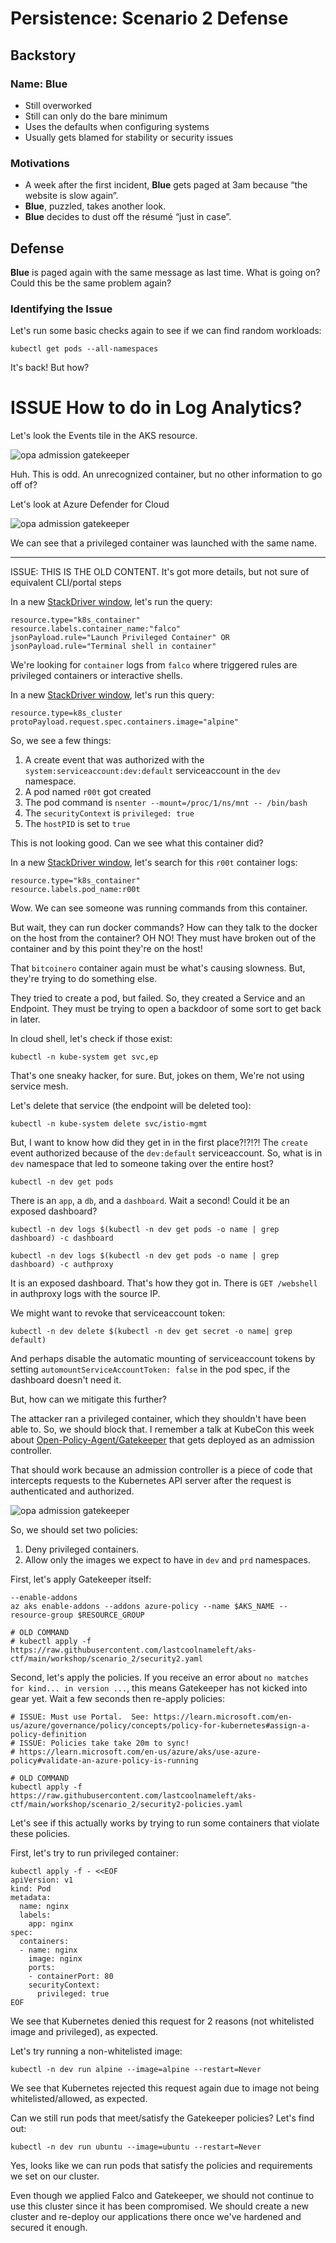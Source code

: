 # Persistence: Scenario 2 Defense

## Backstory

### Name: __Blue__

* Still overworked
* Still can only do the bare minimum
* Uses the defaults when configuring systems
* Usually gets blamed for stability or security issues

### Motivations

* A week after the first incident, __Blue__ gets paged at 3am because “the website is slow again”.
* __Blue__, puzzled, takes another look.
* __Blue__ decides to dust off the résumé “just in case”.

## Defense

__Blue__ is paged again with the same message as last time. What is going on? Could this be the same problem again?

### Identifying the Issue

Let's run some basic checks again to see if we can find random workloads:

```console
kubectl get pods --all-namespaces
```

It's back! But how?


# ISSUE How to do in Log Analytics?

Let's look the Events tile in the AKS resource.

![opa admission gatekeeper](img/r00t-event.png)

Huh. This is odd. An unrecognized container, but no other information to go off of? 

Let's look at Azure Defender for Cloud

![opa admission gatekeeper](img/r00t-security-alert.png)

We can see that a privileged container was launched with the same name.

---
ISSUE: THIS IS THE OLD CONTENT. It's got more details, but not sure of equivalent CLI/portal steps

In a new <a href="https://console.cloud.google.com/logs/viewer" target="_blank">StackDriver window</a>, let's run the query:

```console
resource.type="k8s_container"
resource.labels.container_name:"falco"
jsonPayload.rule="Launch Privileged Container" OR jsonPayload.rule="Terminal shell in container"
```

We're looking for `container` logs from `falco` where triggered rules are privileged containers or interactive shells.


In a new <a href="https://console.cloud.google.com/logs/viewer" target="_blank">StackDriver window</a>, let's run this query:

```console
resource.type=k8s_cluster
protoPayload.request.spec.containers.image="alpine"
```

So, we see a few things:

1. A create event that was authorized with the `system:serviceaccount:dev:default` serviceaccount in the `dev` namespace.
1. A pod named `r00t` got created
1. The pod command is `nsenter --mount=/proc/1/ns/mnt -- /bin/bash`
1. The `securityContext` is `privileged: true`
1. The `hostPID` is set to `true`

This is not looking good. Can we see what this container did?

In a new <a href="https://console.cloud.google.com/logs/viewer" target="_blank">StackDriver window</a>, let's search for this `r00t` container logs:

```console
resource.type="k8s_container"
resource.labels.pod_name:r00t
```

Wow. We can see someone was running commands from this container.

But wait, they can run docker commands? How can they talk to the docker on the host from the container? OH NO! They must have broken out of the container and by this point they're on the host!

That `bitcoinero` container again must be what's causing slowness. But, they're trying to do something else.

They tried to create a pod, but failed. So, they created a Service and an Endpoint. They must be trying to open a backdoor of some sort to get back in later.

In cloud shell, let's check if those exist:

```console
kubectl -n kube-system get svc,ep
```

That's one sneaky hacker, for sure. But, jokes on them, We're not using service mesh.

Let's delete that service (the endpoint will be deleted too):

```console
kubectl -n kube-system delete svc/istio-mgmt
```

But, I want to know how did they get in in the first place?!?!?! The `create` event authorized because of the `dev:default` serviceaccount. So, what is in `dev` namespace that led to someone taking over the entire host?

```console
kubectl -n dev get pods
```

There is an `app`, a `db`, and a `dashboard`. Wait a second! Could it be an exposed dashboard?

```console
kubectl -n dev logs $(kubectl -n dev get pods -o name | grep dashboard) -c dashboard
```

```console
kubectl -n dev logs $(kubectl -n dev get pods -o name | grep dashboard) -c authproxy
```

It is an exposed dashboard. That's how they got in. There is `GET /webshell` in authproxy logs with the source IP.

We might want to revoke that serviceaccount token: 

```console
kubectl -n dev delete $(kubectl -n dev get secret -o name| grep default)
```

And perhaps disable the automatic mounting of serviceaccount tokens by setting `automountServiceAccountToken: false` in the pod spec, if the dashboard doesn't need it. 

But, how can we mitigate this further?

The attacker ran a privileged container, which they shouldn't have been able to. So, we should block that. I remember a talk at KubeCon this week about <a href="https://github.com/open-policy-agent/gatekeeper" target="_blank">Open-Policy-Agent/Gatekeeper</a> that gets deployed as an admission controller.

That should work because an admission controller is a piece of code that intercepts requests to the Kubernetes API server after the request is authenticated and authorized.

![opa admission gatekeeper](img/opa.png)

So, we should set two policies:

1. Deny privileged containers.
1. Allow only the images we expect to have in `dev` and `prd` namespaces.

First, let's apply Gatekeeper itself:

```console
--enable-addons
az aks enable-addons --addons azure-policy --name $AKS_NAME --resource-group $RESOURCE_GROUP

# OLD COMMAND
# kubectl apply -f https://raw.githubusercontent.com/lastcoolnameleft/aks-ctf/main/workshop/scenario_2/security2.yaml
```

Second, let's apply the policies. If you receive an error about `no matches for kind... in version ...`, this means Gatekeeper has not kicked into gear yet. Wait a few seconds then re-apply policies:

```console
# ISSUE: Must use Portal.  See: https://learn.microsoft.com/en-us/azure/governance/policy/concepts/policy-for-kubernetes#assign-a-policy-definition
# ISSUE: Policies take take 20m to sync!
# https://learn.microsoft.com/en-us/azure/aks/use-azure-policy#validate-an-azure-policy-is-running

# OLD COMMAND
kubectl apply -f https://raw.githubusercontent.com/lastcoolnameleft/aks-ctf/main/workshop/scenario_2/security2-policies.yaml
```

Let's see if this actually works by trying to run some containers that violate these policies.

First, let's try to run privileged container:

```console
kubectl apply -f - <<EOF
apiVersion: v1
kind: Pod
metadata:
  name: nginx
  labels:
    app: nginx
spec:
  containers:
  - name: nginx
    image: nginx
    ports:
    - containerPort: 80
    securityContext:
      privileged: true
EOF
```

We see that Kubernetes denied this request for 2 reasons (not whitelisted image and privileged), as expected.

Let's try running a non-whitelisted image:

```console
kubectl -n dev run alpine --image=alpine --restart=Never
```

We see that Kubernetes rejected this request again due to image not being whitelisted/allowed, as expected.

Can we still run pods that meet/satisfy the Gatekeeper policies? Let's find out:

```console
kubectl -n dev run ubuntu --image=ubuntu --restart=Never
```

Yes, looks like we can run pods that satisfy the policies and requirements we set on our cluster.

Even though we applied Falco and Gatekeeper, we should not continue to use this cluster since it has been compromised. We should create a new cluster and re-deploy our applications there once we've hardened and secured it enough.

